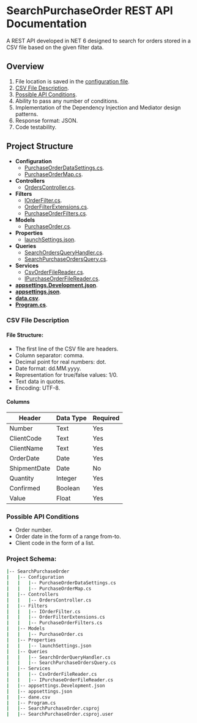 # SearchPurchaseOrder REST API Documentation

A REST API developed in NET 6 designed to search for orders stored in a CSV file based on the given filter data.

## Overview

1. File location is saved in the [configuration file](#appsettings).
2. [CSV File Description](#csv-description).
3. [Possible API Conditions](#api-conditions).
4. Ability to pass any number of conditions.
5. Implementation of the Dependency Injection and Mediator design patterns.
6. Response format: JSON.
7. Code testability.

## Project Structure

- **Configuration**
  - [PurchaseOrderDataSettings.cs](#PurchaseOrderDataSettings).
  - [PurchaseOrderMap.cs](#PurchaseOrderMap).
- **Controllers**
  - [OrdersController.cs](#OrdersController).
- **Filters**
  - [IOrderFilter.cs](#IOrderFilter).
  - [OrderFilterExtensions.cs](#OrderFilterExtensions).
  - [PurchaseOrderFilters.cs](#PurchaseOrderFilters).
- **Models**
  - [PurchaseOrder.cs](#PurchaseOrder).
- **Properties**
  - [launchSettings.json](#launchSettings).
- **Queries**
  - [SearchOrdersQueryHandler.cs](Queries/SearchOrdersQueryHandler.md).
  - [SearchPurchaseOrdersQuery.cs](Queries/SearchPurchaseOrdersQuery.md).
- **Services**
  - [CsvOrderFileReader.cs](Services/CsvOrderFileReader.md).
  - [IPurchaseOrderFileReader.cs](Services/IPurchaseOrderFileReader.md).
- **[appsettings.Development.json](#appsettings-development)**.
- **[appsettings.json](#appsettings)**.
- **[data.csv](#data-csv)**.
- **[Program.cs](#Program)**.

### <a name="csv-description"></a>CSV File Description

#### File Structure:
- The first line of the CSV file are headers.
- Column separator: comma.
- Decimal point for real numbers: dot.
- Date format: dd.MM.yyyy.
- Representation for true/false values: 1/0.
- Text data in quotes.
- Encoding: UTF-8.

#### Columns
| Header | Data Type | Required |
| ------ | --------- | -------- |
| Number | Text      | Yes      |
| ClientCode | Text  | Yes      |
| ClientName | Text  | Yes      |
| OrderDate  | Date  | Yes      |
| ShipmentDate| Date | No       |
| Quantity  | Integer | Yes     |
| Confirmed | Boolean | Yes     |
| Value     | Float   | Yes     |

### <a name="api-conditions"></a>Possible API Conditions
- Order number.
- Order date in the form of a range from-to.
- Client code in the form of a list.
  
### Project Schema:  
```bash
|-- SearchPurchaseOrder
|   |-- Configuration
|   |   |-- PurchaseOrderDataSettings.cs
|   |   |-- PurchaseOrderMap.cs
|   |-- Controllers
|   |   |-- OrdersController.cs
|   |-- Filters
|   |   |-- IOrderFilter.cs
|   |   |-- OrderFilterExtensions.cs
|   |   |-- PurchaseOrderFilters.cs
|   |-- Models
|   |   |-- PurchaseOrder.cs
|   |-- Properties
|   |   |-- launchSettings.json
|   |-- Queries
|   |   |-- SearchOrderQueryHandler.cs
|   |   |-- SearchPurchaseOrdersQuery.cs
|   |-- Services
|   |   |-- CsvOrderFileReader.cs
|   |   |-- IPurchaseOrderFileReader.cs
|   |-- appsettings.Development.json
|   |-- appsettings.json
|   |-- dane.csv
|   |-- Program.cs
|   |-- SearchPurchaseOrder.csproj
|   |-- SearchPurchaseOrder.csproj.user
```